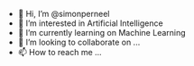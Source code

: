 - 👋 Hi, I’m @simonperneel
- 👀 I’m interested in Artificial Intelligence
- 🌱 I’m currently learning on Machine Learning
- 💞️ I’m looking to collaborate on ...
- 📫 How to reach me ...

<!---
simonperneel/simonperneel is a ✨ special ✨ repository because its `README.md` (this file) appears on your GitHub profile.
You can click the Preview link to take a look at your changes.
--->
